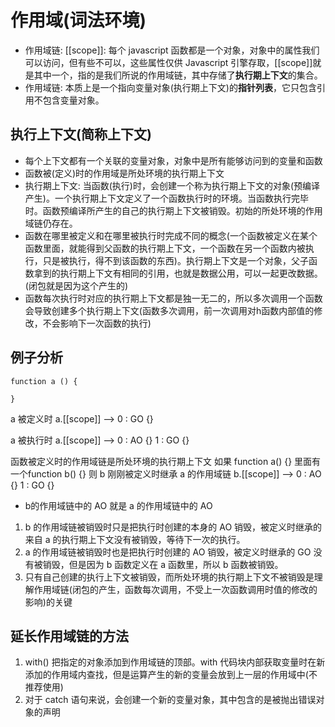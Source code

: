 <!--
 * @Author: xujie 1607526161@qq.com
 * @Date: 2022-04-22 13:10:58
 * @LastEditors: xujie 1607526161@qq.com
 * @FilePath: \HTML-CSS-Javascript-\JAVAScript+ES6\JavaScript\JavaScript函数，作用域\作用域精解.md
 * @Description: 执行期上下文与作用域链的概念
-->
# 作用域(词法环境)

* 作用域链: [[scope]]: 每个 javascript 函数都是一个对象，对象中的属性我们可以访问，但有些不可以，这些属性仅供 Javascript 引擎存取，[[scope]]就是其中一个，指的是我们所说的作用域链，其中存储了**执行期上下文**的集合。
* 作用域链: 本质上是一个指向变量对象(执行期上下文)的**指针列表**，它只包含引用不包含变量对象。

## 执行上下文(简称上下文)

* 每个上下文都有一个关联的变量对象，对象中是所有能够访问到的变量和函数
* 函数被(定义)时的作用域是所处环境的执行期上下文
* 执行期上下文:  当函数(执行)时，会创建一个称为执行期上下文的对象(预编译产生)。一个执行期上下文定义了一个函数执行时的环境。当函数执行完毕时。函数预编译所产生的自己的执行期上下文被销毁。初始的所处环境的作用域链仍存在。
* 函数在哪里被定义和在哪里被执行时完成不同的概念(一个函数被定义在某个函数里面，就能得到父函数的执行期上下文，一个函数在另一个函数内被执行，只是被执行，得不到该函数的东西)。执行期上下文是一个对象，父子函数拿到的执行期上下文有相同的引用，也就是数据公用，可以一起更改数据。(闭包就是因为这个产生的)
* 函数每次执行时对应的执行期上下文都是独一无二的，所以多次调用一个函数会导致创建多个执行期上下文(函数多次调用，前一次调用对h函数内部值的修改，不会影响下一次函数的执行)

## 例子分析

```JS
function a () {

}
```

a 被定义时 a.[[scope]] --> 0 : GO {}

a 被执行时 a.[[scope]] --> 0 : AO {}
                          1 : GO {}

函数被定义时的作用域链是所处环境的执行期上下文
如果 function a() {} 里面有一个function b() {}
则 b 刚刚被定义时继承 a 的作用域链     b.[[scope]] --> 0 : AO {}
                                                    1 : GO {}

* b的作用域链中的 AO 就是 a 的作用域链中的 AO

1. b 的作用域链被销毁时只是把执行时创建的本身的 AO 销毁，被定义时继承的来自 a 的执行期上下文没有被销毁，等待下一次的执行。
2. a 的作用域链被销毁时也是把执行时创建的 AO 销毁，被定义时继承的 GO 没有被销毁，但是因为 b 函数定义在 a 函数里，所以 b 函数被销毁。
3. 只有自己创建的执行上下文被销毁，而所处环境的执行期上下文不被销毁是理解作用域链(闭包的产生，函数每次调用，不受上一次函数调用时值的修改的影响)的关键

## 延长作用域链的方法

1. with() 把指定的对象添加到作用域链的顶部。with 代码块内部获取变量时在新添加的作用域内查找，但是运算产生的新的变量会放到上一层的作用域中(不推荐使用)
2. 对于 catch 语句来说，会创建一个新的变量对象，其中包含的是被抛出错误对象的声明
